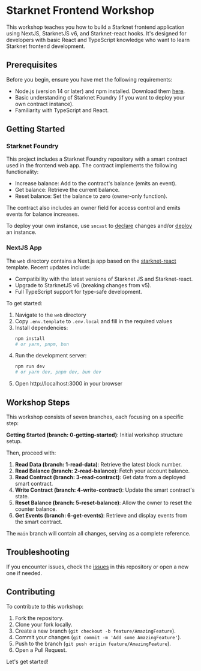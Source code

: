 # Starknet Frontend Workshop

This workshop teaches you how to build a Starknet frontend application using NextJS, StarknetJS v6, and Starknet-react hooks. It's designed for developers with basic React and TypeScript knowledge who want to learn Starknet frontend development.

## Prerequisites

Before you begin, ensure you have met the following requirements:

* Node.js (version 14 or later) and npm installed. Download them [here](https://nodejs.org/en/download/).
* Basic understanding of Starknet Foundry (if you want to deploy your own contract instance).
* Familiarity with TypeScript and React.

## Getting Started

### Starknet Foundry

This project includes a Starknet Foundry repository with a smart contract used in the frontend web app. The contract implements the following functionality:

- Increase balance: Add to the contract's balance (emits an event).
- Get balance: Retrieve the current balance.
- Reset balance: Set the balance to zero (owner-only function).

The contract also includes an owner field for access control and emits events for balance increases.

To deploy your own instance, use `sncast` to [declare](https://foundry-rs.github.io/starknet-foundry/starknet/declare.html) changes and/or [deploy](https://foundry-rs.github.io/starknet-foundry/starknet/deploy.html) an instance.

### NextJS App

The `web` directory contains a Next.js app based on the [starknet-react](https://github.com/apibara/starknet-react) template. Recent updates include:

- Compatibility with the latest versions of Starknet JS and Starknet-react.
- Upgrade to StarknetJS v6 (breaking changes from v5).
- Full TypeScript support for type-safe development.

To get started:

1. Navigate to the `web` directory
2. Copy `.env.template` to `.env.local` and fill in the required values
3. Install dependencies:
   ```bash
   npm install
   # or yarn, pnpm, bun
   ```
4. Run the development server:
   ```bash
   npm run dev
   # or yarn dev, pnpm dev, bun dev
   ```
5. Open http://localhost:3000 in your browser

## Workshop Steps

This workshop consists of seven branches, each focusing on a specific step:

**Getting Started (branch: 0-getting-started)**: Initial workshop structure setup.

Then, proceed with:

1. **Read Data (branch: 1-read-data)**: Retrieve the latest block number.
2. **Read Balance (branch: 2-read-balance)**: Fetch your account balance.
3. **Read Contract (branch: 3-read-contract)**: Get data from a deployed smart contract.
4. **Write Contract (branch: 4-write-contract)**: Update the smart contract's state.
5. **Reset Balance (branch: 5-reset-balance)**: Allow the owner to reset the counter balance.
6. **Get Events (branch: 6-get-events)**: Retrieve and display events from the smart contract.

The `main` branch will contain all changes, serving as a complete reference.

## Troubleshooting

If you encounter issues, check the [issues](https://github.com/nestorbonilla/starknet-workshop-frontend/issues) in this repository or open a new one if needed.

## Contributing

To contribute to this workshop:

1. Fork the repository.
2. Clone your fork locally.
3. Create a new branch (`git checkout -b feature/AmazingFeature`).
4. Commit your changes (`git commit -m 'Add some AmazingFeature'`).
5. Push to the branch (`git push origin feature/AmazingFeature`).
6. Open a Pull Request.

Let's get started!
